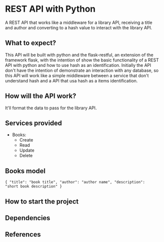 # REST API with Python
A REST API that works like a middleware for a library API, receiving a title and author and converting to a hash value to interact with the library API.

## What to expect?
This API will be built with python and the flask-restful, an extension of the framework flask, with the intention of show the basic functionality of a REST API with python and how to use hash as an identification. Initially the API don't have the intention of demonstrate an interaction with any database, so this API will work like a simple middleware between a service that don't understand hash and a API that usa hash as a items identification.

## How will the API work?
It'll format the data to pass for the library API.

## Services provided
- Books:
    - Create
    - Read
    - Update
    - Delete

## Books model
``
{
    "title": "book title",
    "author": "author name",
    "description": "short book description"
}
``

## How to start the project

## Dependencies

## References
